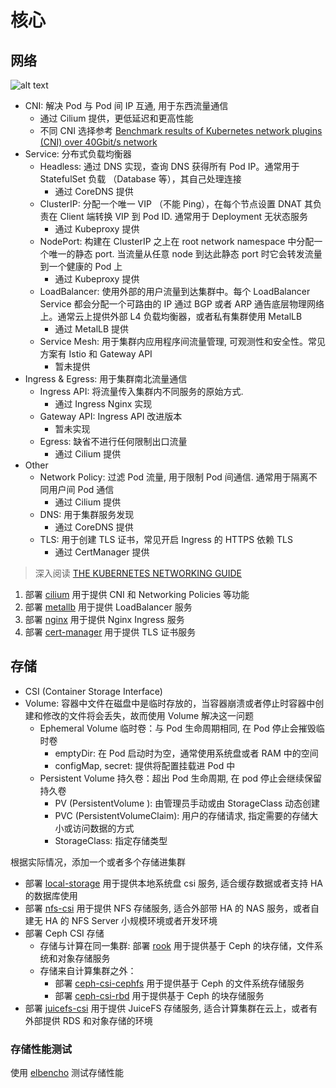 # 核心

## 网络

![alt text](.images/network.png)

- CNI: 解决 Pod 与 Pod 间 IP 互通, 用于东西流量通信
  - 通过 Cilium 提供，更低延迟和更高性能
  - 不同 CNI 选择参考 [Benchmark results of Kubernetes network plugins (CNI) over 40Gbit/s network](https://itnext.io/benchmark-results-of-kubernetes-network-plugins-cni-over-40gbit-s-network-2024-156f085a5e4e)
- Service: 分布式负载均衡器
  - Headless: 通过 DNS 实现，查询 DNS 获得所有 Pod IP。通常用于 StatefulSet 负载 （Database 等），其自己处理连接
    - 通过 CoreDNS 提供
  - ClusterIP: 分配一个唯一 VIP （不能 Ping），在每个节点设置 DNAT 其负责在 Client 端转换 VIP 到 Pod ID. 通常用于 Deployment 无状态服务
    - 通过 Kubeproxy 提供
  - NodePort: 构建在 ClusterIP 之上在 root network namespace 中分配一个唯一的静态 port. 当流量从任意 node 到达此静态 port 时它会转发流量到一个健康的 Pod 上
    - 通过 Kubeproxy 提供
  - LoadBalancer: 使用外部的用户流量到达集群中。每个 LoadBalancer Service 都会分配一个可路由的 IP 通过 BGP 或者 ARP 通告底层物理网络上。通常云上提供外部 L4 负载均衡器，或者私有集群使用 MetalLB
    - 通过 MetalLB 提供
  - Service Mesh: 用于集群内应用程序间流量管理, 可观测性和安全性。常见方案有 Istio 和 Gateway API
    - 暂未提供
- Ingress & Egress: 用于集群南北流量通信
  - Ingress API: 将流量传入集群内不同服务的原始方式. 
    - 通过 Ingress Nginx 实现   
  - Gateway API: Ingress API 改进版本
    - 暂未实现
  - Egress: 缺省不进行任何限制出口流量
    - 通过 Cilium 提供
- Other
  - Network Policy: 过滤 Pod 流量, 用于限制 Pod 间通信. 通常用于隔离不同用户间 Pod 通信
    - 通过 Cilium 提供
  - DNS: 用于集群服务发现
    - 通过 CoreDNS 提供
  - TLS: 用于创建 TLS 证书，常见开启 Ingress 的 HTTPS 依赖 TLS
    - 通过 CertManager 提供

> 深入阅读 [THE KUBERNETES NETWORKING GUIDE](https://www.tkng.io/)

1. 部署 [cilium](cilium/) 用于提供 CNI 和 Networking Policies 等功能
2. 部署 [metallb](metallb/) 用于提供 LoadBalancer 服务
3. 部署 [nginx](nginx/) 用于提供 Nginx Ingress 服务
4. 部署 [cert-manager](cert-manager/) 用于提供 TLS 证书服务

## 存储

- CSI (Container Storage Interface)
- Volume: 容器中文件在磁盘中是临时存放的，当容器崩溃或者停止时容器中创建和修改的文件将会丢失，故而使用 Volume 解决这一问题
  - Ephemeral Volume 临时卷：与 Pod 生命周期相同, 在 Pod 停止会摧毁临时卷
    - emptyDir: 在 Pod 启动时为空，通常使用系统盘或者 RAM 中的空间
    - configMap, secret: 提供将配置挂载进 Pod 中
  - Persistent Volume 持久卷：超出 Pod 生命周期, 在 pod 停止会继续保留持久卷
    - PV (PersistentVolume ): 由管理员手动或由 StorageClass 动态创建
    - PVC (PersistentVolumeClaim): 用户的存储请求, 指定需要的存储大小或访问数据的方式
    - StorageClass: 指定存储类型

根据实际情况，添加一个或者多个存储进集群

- 部署 [local-storage](local-storage/) 用于提供本地系统盘 csi 服务, 适合缓存数据或者支持 HA 的数据库使用
- 部署 [nfs-csi](nfs-csi/) 用于提供 NFS 存储服务, 适合外部带 HA 的 NAS 服务，或者自建无 HA 的 NFS Server 小规模环境或者开发环境
- 部署 Ceph CSI 存储
  - 存储与计算在同一集群: 部署 [rook](rook/) 用于提供基于 Ceph 的块存储，文件系统和对象存储服务
  - 存储来自计算集群之外：
    - 部署 [ceph-csi-cephfs](ceph-csi-cephfs/) 用于提供基于 Ceph 的文件系统存储服务
    - 部署 [ceph-csi-rbd](ceph-csi-rbd/) 用于提供基于 Ceph 的块存储服务
- 部署 [juicefs-csi](juicefs-csi/) 用于提供 JuiceFS 存储服务, 适合计算集群在云上，或者有外部提供 RDS 和对象存储的环境

### 存储性能测试

使用 [elbencho](elbencho/README.md) 测试存储性能
